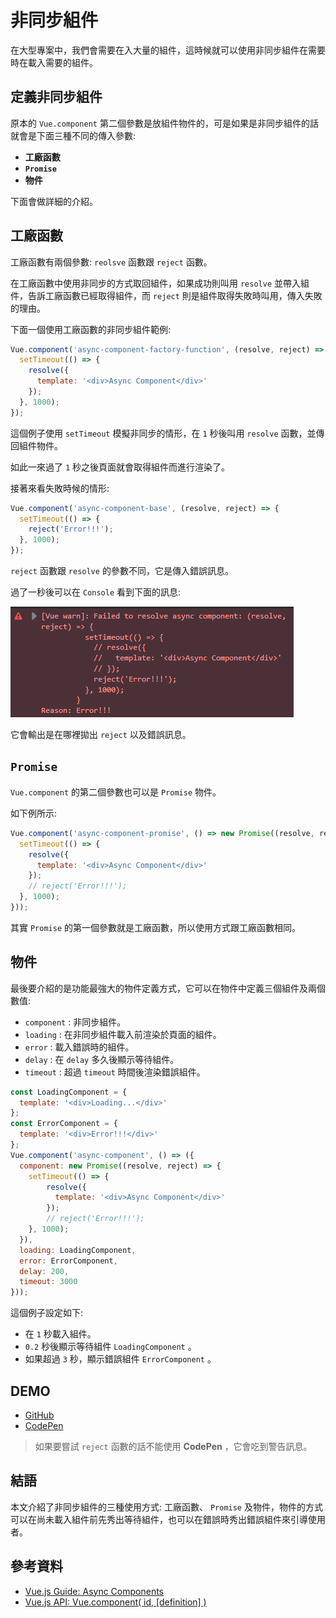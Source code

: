 # 非同步組件

在大型專案中，我們會需要在入大量的組件，這時候就可以使用非同步組件在需要時在載入需要的組件。

## 定義非同步組件

原本的 `Vue.component` 第二個參數是放組件物件的，可是如果是非同步組件的話就會是下面三種不同的傳入參數:

* **工廠函數**
* **`Promise`**
* **物件**

下面會做詳細的介紹。

## 工廠函數

工廠函數有兩個參數: `reolsve` 函數跟 `reject` 函數。

在工廠函數中使用非同步的方式取回組件，如果成功則叫用 `resolve` 並帶入組件，告訴工廠函數已經取得組件，而 `reject` 則是組件取得失敗時叫用，傳入失敗的理由。

下面一個使用工廠函數的非同步組件範例:

```js
Vue.component('async-component-factory-function', (resolve, reject) => {
  setTimeout(() => {
    resolve({
      template: '<div>Async Component</div>'
    });
  }, 1000);
});
```

這個例子使用 `setTimeout` 模擬非同步的情形，在 `1` 秒後叫用 `resolve` 函數，並傳回組件物件。

如此一來過了 `1` 秒之後頁面就會取得組件而進行渲染了。

接著來看失敗時候的情形:

```js
Vue.component('async-component-base', (resolve, reject) => {
  setTimeout(() => {
    reject('Error!!!');
  }, 1000);
});
```

`reject` 函數跟 `resolve` 的參數不同，它是傳入錯誤訊息。

過了一秒後可以在 `Console` 看到下面的訊息:

![reject](./image/29_AsyncComponent/reject.png)

它會輸出是在哪裡拋出 `reject` 以及錯誤訊息。

## `Promise`

`Vue.component` 的第二個參數也可以是 `Promise` 物件。

如下例所示:

```js
Vue.component('async-component-promise', () => new Promise((resolve, reject) => {
  setTimeout(() => {
    resolve({
      template: '<div>Async Component</div>'
    });
    // reject('Error!!!');
  }, 1000);
}));
```

其實 `Promise` 的第一個參數就是工廠函數，所以使用方式跟工廠函數相同。

## 物件

最後要介紹的是功能最強大的物件定義方式，它可以在物件中定義三個組件及兩個數值:

* `component` : 非同步組件。
* `loading` : 在非同步組件載入前渲染於頁面的組件。
* `error` : 載入錯誤時的組件。
* `delay` : 在 `delay` 多久後顯示等待組件。
* `timeout` : 超過 `timeout` 時間後渲染錯誤組件。

```js
const LoadingComponent = {
  template: '<div>Loading...</div>'
};
const ErrorComponent = {
  template: '<div>Error!!!</div>'
};
Vue.component('async-component', () => ({
  component: new Promise((resolve, reject) => {
    setTimeout(() => {
        resolve({
          template: '<div>Async Component</div>'
        });
        // reject('Error!!!');
    }, 1000);
  }),
  loading: LoadingComponent,
  error: ErrorComponent,
  delay: 200,
  timeout: 3000
}));
```

這個例子設定如下:

* 在 `1` 秒載入組件。
* `0.2` 秒後顯示等待組件 `LoadingComponent` 。
* 如果超過 `3` 秒，顯示錯誤組件 `ErrorComponent` 。

## DEMO

* [GitHub](https://github.com/peterhpchen/VuejsQuest/blob/master/demo/29_AsyncComponent/index.html)
* [CodePen](https://codepen.io/peterhpchen/pen/GwNWdB)

> 如果要嘗試 `reject` 函數的話不能使用 **CodePen** ，它會吃到警告訊息。

## 結語

本文介紹了非同步組件的三種使用方式: 工廠函數、 `Promise` 及物件，物件的方式可以在尚未載入組件前先秀出等待組件，也可以在錯誤時秀出錯誤組件來引導使用者。

## 參考資料

* [Vue.js Guide: Async Components](https://vuejs.org/v2/guide/components-dynamic-async.html#Async-Components)
* [Vue.js API: Vue.component( id, [definition] )](https://vuejs.org/v2/api/#Vue-component)
